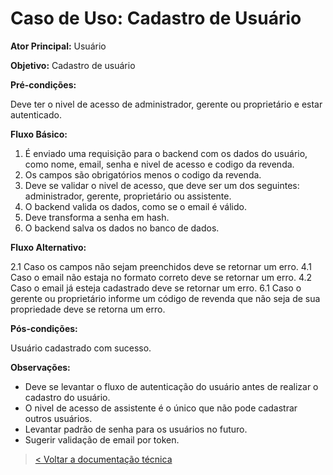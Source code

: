 # Caso de Uso: Cadastro de Usuário

**Ator Principal:** Usuário

**Objetivo:** Cadastro de usuário

**Pré-condições:**

Deve ter o nivel de acesso de administrador, gerente ou proprietário e estar autenticado.

**Fluxo Básico:**

1. É enviado uma requisição para o backend com os dados do usuário, como nome, email, senha e nivel de acesso e codigo da revenda.
2. Os campos são obrigatórios menos o codigo da revenda.
3. Deve se validar o nivel de acesso, que deve ser um dos seguintes: administrador, gerente, proprietário ou assistente.
4. O backend valida os dados, como se o email é válido.
5. Deve transforma a senha em hash.
6. O backend salva os dados no banco de dados.

**Fluxo Alternativo:**

2.1 Caso os campos não sejam preenchidos deve se retornar um erro.
4.1 Caso o email não estaja no formato correto deve se retornar um erro.
4.2 Caso o email já esteja cadastrado deve se retornar um erro.
6.1 Caso o gerente ou proprietário informe um código de revenda que não seja de sua propriedade deve se retorna um erro.

**Pós-condições:**

Usuário cadastrado com sucesso.

**Observações:**

* Deve se levantar o fluxo de autenticação do usuário antes de realizar o cadastro do usuário.
* O nivel de acesso de assistente é o único que não pode cadastrar outros usuários.
* Levantar padrão de senha para os usuários no futuro.
* Sugerir validação de email por token.

> [< Voltar a documentação técnica](../technical-documentation.md)
